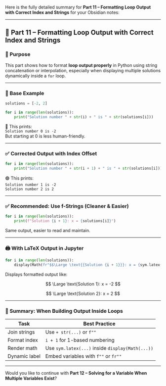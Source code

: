 Here is the fully detailed summary for **Part 11 – Formatting Loop Output with Correct Index and Strings** for your Obsidian notes:

---

## 🧾 Part 11 – Formatting Loop Output with Correct Index and Strings

### 📌 Purpose

This part shows how to format **loop output properly** in Python using string concatenation or interpolation, especially when displaying multiple solutions dynamically inside a `for` loop.

---

### 🧪 Base Example

```python
solutions = [-2, 2]

for i in range(len(solutions)):
    print("Solution number " + str(i) + " is " + str(solutions[i]))
```

🔴 This prints:  
`Solution number 0 is -2`  
But starting at 0 is less human-friendly.

---

### ✅ Corrected Output with Index Offset

```python
for i in range(len(solutions)):
    print("Solution number " + str(i + 1) + " is " + str(solutions[i]))
```

🟢 This prints:  
`Solution number 1 is -2`  
`Solution number 2 is 2`

---

### ✅ Recommended: Use f-Strings (Cleaner & Easier)

```python
for i in range(len(solutions)):
    print(f"Solution {i + 1}: x = {solutions[i]}")
```

Same output, easier to read and maintain.

---

### 🖨️ With LaTeX Output in Jupyter

```python
for i in range(len(solutions)):
    display(Math(fr"$$\Large \text{{Solution {i + 1}}}: x = {sym.latex(solutions[i])}$$"))
```

Displays formatted output like:

$$ \Large \text{Solution 1}: x = -2 $$

$$ \Large \text{Solution 2}: x = 2 $$

---

### 📌 Summary: When Building Output Inside Loops

|Task|Best Practice|
|---|---|
|Join strings|Use `+ str(...)` or `f""`|
|Format index|`i + 1` for 1-based numbering|
|Render math|Use `sym.latex(...)` inside `display(Math(...))`|
|Dynamic label|Embed variables with `f""` or `fr""`|

---

Would you like to continue with **Part 12 – Solving for a Variable When Multiple Variables Exist**?